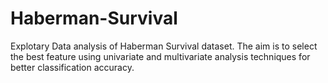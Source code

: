 # Haberman-Survival
Explotary Data analysis of Haberman Survival dataset.  The aim is to select the best feature using univariate and multivariate analysis techniques for better classification accuracy.
